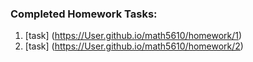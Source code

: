 ### Completed Homework Tasks:

1. [task] (https://User.github.io/math5610/homework/1)
2. [task] (https://User.github.io/math5610/homework/2)
